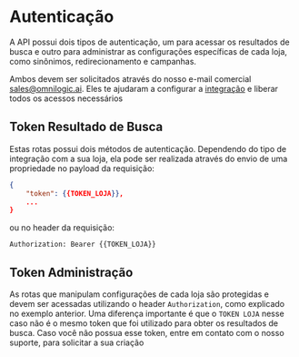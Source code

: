 # Autenticação

A API possui dois tipos de autenticação, um para acessar os resultados de busca e outro para administrar as configurações específicas de cada loja, como sinônimos, redirecionamento e campanhas.

Ambos devem ser solicitados através do nosso e-mail comercial sales@omnilogic.ai. Eles te ajudaram a configurar a [integração](integration) e liberar todos os acessos necessários

## Token Resultado de Busca

Estas rotas possui dois métodos de autenticação. Dependendo do tipo de integração com a sua loja, ela pode ser realizada através do envio de uma propriedade no payload da requisição:

```json
{
    "token": {{TOKEN_LOJA}},
    ...
}
```

ou no header da requisição:

```
Authorization: Bearer {{TOKEN_LOJA}}
```

## Token Administração

As rotas que manipulam configurações de cada loja são protegidas e devem ser acessadas utilizando o header `Authorization`, como explicado no exemplo anterior. Uma diferença importante é que o `TOKEN LOJA` nesse caso não é o mesmo token que foi utilizado para obter os resultados de busca. Caso você não possua esse token, entre em contato com o nosso suporte, para solicitar a sua criação
